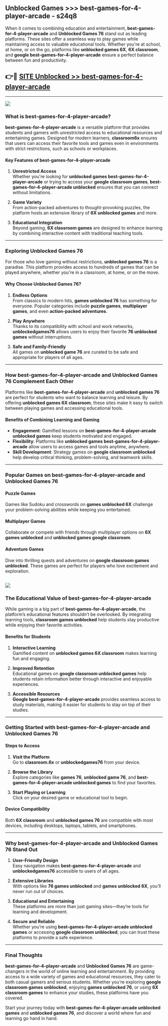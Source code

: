 ## Unblocked Games >>> best-games-for-4-player-arcade - s24q8 

When it comes to combining education and entertainment, **best-games-for-4-player-arcade** and **Unblocked Games 76** stand out as leading platforms. These sites offer a seamless way to play games while maintaining access to valuable educational tools. Whether you're at school, at home, or on the go, platforms like **unblocked games 6X**, **6X classroom**, and **google best-games-for-4-player-arcade** ensure a perfect balance between fun and productivity.
## 👉🔴 [SITE Unblocked >> best-games-for-4-player-arcade](http://premium.freeplayer.one?title=best-games-for-4-player-arcade&ref=22JU)
---
<a href="http://premium.freeplayer.one?title=best-games-for-4-player-arcade&ref=22JU/"><img src="https://github.com/user-attachments/assets/438f12ca-57a4-47a3-8ead-c64da593a1e5"/></a>
### What is best-games-for-4-player-arcade?  

**best-games-for-4-player-arcade** is a versatile platform that provides students and gamers with unrestricted access to educational resources and entertaining games. Designed for modern learners, **classroom6x** ensures that users can access their favorite tools and games even in environments with strict restrictions, such as schools or workplaces.  

#### Key Features of best-games-for-4-player-arcade  

1. **Unrestricted Access**  
   Whether you're looking for **unblocked games best-games-for-4-player-arcade** or trying to access your **google classroom games**, **best-games-for-4-player-arcade unblocked** ensures that you can connect without limitations.  

2. **Game Variety**  
   From action-packed adventures to thought-provoking puzzles, the platform hosts an extensive library of **6X unblocked games** and more.  

3. **Educational Integration**  
   Beyond gaming, **6X classroom games** are designed to enhance learning by combining interactive content with traditional teaching tools.  



---

### Exploring Unblocked Games 76  

For those who love gaming without restrictions, **unblocked games 76** is a paradise. This platform provides access to hundreds of games that can be played anywhere, whether you're in a classroom, at home, or on the move.  

#### Why Choose Unblocked Games 76?  

1. **Endless Options**  
   From classics to modern hits, **games unblocked 76** has something for everyone. Popular categories include **puzzle games**, **multiplayer games**, and even **action-packed adventures**.  

2. **Play Anywhere**  
   Thanks to its compatibility with school and work networks, **unblockedgames76** allows users to enjoy their favorite **76 unblocked games** without interruptions.  

3. **Safe and Family-Friendly**  
   All games on **unblocked game 76** are curated to be safe and appropriate for players of all ages.  

---

### How best-games-for-4-player-arcade and Unblocked Games 76 Complement Each Other  

Platforms like **best-games-for-4-player-arcade** and **unblocked games 76** are perfect for students who want to balance learning and leisure. By offering **unblocked games 6X classroom**, these sites make it easy to switch between playing games and accessing educational tools.  

#### Benefits of Combining Learning and Gaming  

- **Engagement**: Gamified lessons on **best-games-for-4-player-arcade unblocked games** keep students motivated and engaged.  
- **Flexibility**: Platforms like **unblocked games best-games-for-4-player-arcade** allow users to access games and tools anytime, anywhere.  
- **Skill Development**: Strategy games on **google classroom unblocked** help develop critical thinking, problem-solving, and teamwork skills.  

---

### Popular Games on best-games-for-4-player-arcade and Unblocked Games 76  

#### Puzzle Games  

Games like Sudoku and crosswords on **games unblocked 6X** challenge your problem-solving abilities while keeping you entertained.  

#### Multiplayer Games  

Collaborate or compete with friends through multiplayer options on **6X games unblocked** and **unblocked games google classroom**.  

#### Adventure Games  

Dive into thrilling quests and adventures on **google classroom games unblocked**. These games are perfect for players who love excitement and exploration.  

<a href="http://download.freeplayer.one?title=best-games-for-4-player-arcade&ref=23D/"><img src="https://github.com/user-attachments/assets/fe0c3e91-c8e1-489c-acf0-e2f614c12fb8"/></a>
---

### The Educational Value of best-games-for-4-player-arcade  

While gaming is a big part of **best-games-for-4-player-arcade**, the platform’s educational features shouldn’t be overlooked. By integrating learning tools, **classroom games unblocked** help students stay productive while enjoying their favorite activities.  

#### Benefits for Students  

1. **Interactive Learning**  
   Gamified content on **unblocked games 6X classroom** makes learning fun and engaging.  

2. **Improved Retention**  
   Educational games on **google classroom unblocked games** help students retain information better through interactive and enjoyable experiences.  

3. **Accessible Resources**  
   **Google best-games-for-4-player-arcade** provides seamless access to study materials, making it easier for students to stay on top of their studies.  

---

### Getting Started with best-games-for-4-player-arcade and Unblocked Games 76  

#### Steps to Access  

1. **Visit the Platform**  
   Go to **classroom.6x** or **unblockedgames76** from your device.  

2. **Browse the Library**  
   Explore categories like **games 76**, **unblocked game 76**, and **best-games-for-4-player-arcade unblocked games** to find your favorites.  

3. **Start Playing or Learning**  
   Click on your desired game or educational tool to begin.  

#### Device Compatibility  

Both **6X classroom** and **unblocked games 76** are compatible with most devices, including desktops, laptops, tablets, and smartphones.  

---

### Why best-games-for-4-player-arcade and Unblocked Games 76 Stand Out  

1. **User-Friendly Design**  
   Easy navigation makes **best-games-for-4-player-arcade** and **unblockedgames76** accessible to users of all ages.  

2. **Extensive Libraries**  
   With options like **76 games unblocked** and **games unblocked 6X**, you’ll never run out of choices.  

3. **Educational and Entertaining**  
   These platforms are more than just gaming sites—they’re tools for learning and development.  

4. **Secure and Reliable**  
   Whether you’re using **best-games-for-4-player-arcade unblocked games** or accessing **google classroom unblocked**, you can trust these platforms to provide a safe experience.  

---

### Final Thoughts  

**best-games-for-4-player-arcade** and **Unblocked Games 76** are game-changers in the world of online learning and entertainment. By providing access to a wide variety of games and educational resources, they cater to both casual gamers and serious students. Whether you’re exploring **google classroom games unblocked**, enjoying **games unblocked 76**, or using **6X classroom games** to enhance your studies, these platforms have you covered.  

Start your journey today with **best-games-for-4-player-arcade unblocked games** and **unblocked games 76**, and discover a world where fun and learning go hand in hand.  